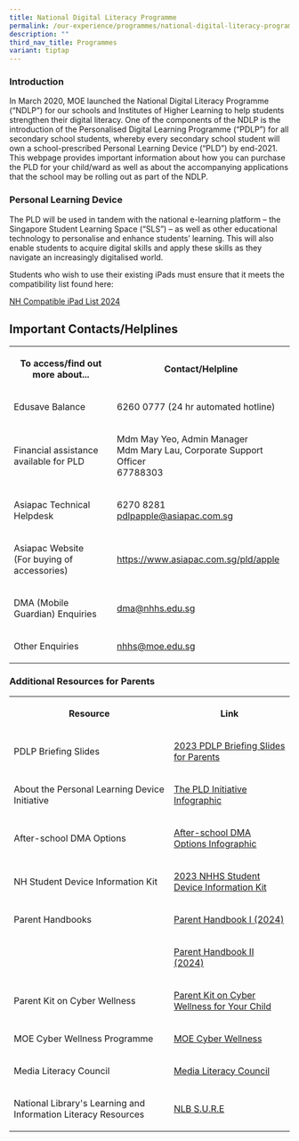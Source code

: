 ```yaml
---
title: National Digital Literacy Programme
permalink: /our-experience/programmes/national-digital-literacy-programme/
description: ""
third_nav_title: Programmes
variant: tiptap
---
```

<h3>Introduction</h3><p>In March 2020, MOE launched the National Digital Literacy Programme (“NDLP”) for our schools and Institutes of Higher Learning to help students strengthen their digital literacy. One of the components of the NDLP is the introduction of the Personalised Digital Learning Programme (“PDLP”) for all secondary school students, whereby every secondary school student will own a school-prescribed Personal Learning Device (“PLD”) by end-2021. This webpage provides important information about how you can purchase the PLD for your child/ward as well as about the accompanying applications that the school may be rolling out as part of the NDLP.</p><h3>Personal Learning Device</h3><p>The PLD will be used in tandem with the national e-learning platform – the Singapore Student Learning Space (“SLS”) – as well as other educational technology to personalise and enhance students’ learning. This will also enable students to acquire digital skills and apply these skills as they navigate an increasingly digitalised world.</p><p>Students who wish to use their existing iPads must ensure that it meets the compatibility list found here:</p><p><a href="/files/PDLP/NH_Compatible_iPad_List___2024.pdf" rel="noopener noreferrer nofollow" target="_blank">NH Compatible iPad List 2024</a></p><h2>Important Contacts/Helplines</h2><table><tbody><tr><th rowspan="1" colspan="1"><p>To access/find out more about...</p></th><th rowspan="1" colspan="1"><p>Contact/Helpline</p></th></tr><tr><td rowspan="1" colspan="1"><p>Edusave Balance</p></td><td rowspan="1" colspan="1"><p>6260 0777 (24 hr automated hotline)</p></td></tr><tr><td rowspan="1" colspan="1"><p>Financial assistance available for PLD</p></td><td rowspan="1" colspan="1"><p>Mdm May Yeo, Admin Manager<br>Mdm Mary Lau, Corporate Support Officer<br>67788303</p></td></tr><tr><td rowspan="1" colspan="1"><p>Asiapac Technical Helpdesk</p></td><td rowspan="1" colspan="1"><p>6270 8281<br><a href="mailto:pdlpapple@asiapac.com.sg" rel="noopener noreferrer nofollow" target="_blank">pdlpapple@asiapac.com.sg</a><br></p></td></tr><tr><td rowspan="1" colspan="1"><p>Asiapac Website<br>(For buying of accessories)</p></td><td rowspan="1" colspan="1"><p><a href="https://www.asiapac.com.sg/pld/apple" rel="noopener noreferrer nofollow" target="_blank">https://www.asiapac.com.sg/pld/apple</a><br></p></td></tr><tr><td rowspan="1" colspan="1"><p>DMA (Mobile Guardian) Enquiries</p></td><td rowspan="1" colspan="1"><p><a href="mailto:dma@nhhs.edu.sg" rel="noopener noreferrer nofollow" target="_blank">dma@nhhs.edu.sg</a></p></td></tr><tr><td rowspan="1" colspan="1"><p>Other Enquiries</p></td><td rowspan="1" colspan="1"><p><a href="mailto:nhhs@moe.edu.sg" rel="noopener noreferrer nofollow" target="_blank">nhhs@moe.edu.sg</a></p></td></tr></tbody></table><h3>Additional Resources for Parents</h3><table><tbody><tr><th rowspan="1" colspan="1"><p>Resource</p></th><th rowspan="1" colspan="1"><p>Link</p></th></tr><tr><td rowspan="1" colspan="1"><p>PDLP Briefing Slides</p></td><td rowspan="1" colspan="1"><p><a href="/files/PDLP/Briefing_for_Parents__PDLP__2024.pdf" rel="noopener noreferrer nofollow" target="_blank">2023 PDLP Briefing Slides for Parents</a></p></td></tr><tr><td rowspan="1" colspan="1"><p>About the Personal Learning Device Initiative</p></td><td rowspan="1" colspan="1"><p><a href="/files/PDLP/Infographic_on_the_PLD_Initiative_2024.pdf" rel="noopener noreferrer nofollow" target="_blank">The PLD Initiative Infographic</a></p></td></tr><tr><td rowspan="1" colspan="1"><p>After-school DMA Options</p></td><td rowspan="1" colspan="1"><p><a href="/files/PDLP/Infographic_on_DMA_Options_2024.pdf" rel="noopener noreferrer nofollow" target="_blank">After-school DMA Options Infographic</a></p></td></tr><tr><td rowspan="1" colspan="1"><p>NH Student Device Information Kit</p></td><td rowspan="1" colspan="1"><p><a href="/files/PDLP/NHHS%20Student%20Device%20Information%20Kit%202023.pdf" rel="noopener noreferrer nofollow" target="_blank">2023 NHHS Student Device Information Kit</a></p></td></tr><tr><td rowspan="1" colspan="1"><p>Parent Handbooks</p></td><td rowspan="1" colspan="1"><p><a href="/files/PDLP/Parent_Handbook__I__2024.pdf" rel="noopener noreferrer nofollow" target="_blank">Parent Handbook I (2024)</a></p></td></tr><tr><td rowspan="1" colspan="1"><p></p></td><td rowspan="1" colspan="1"><p><a href="/files/PDLP/Parent_Handbook__II__2024.pdf" rel="noopener noreferrer nofollow" target="_blank">Parent Handbook II (2024)</a></p></td></tr><tr><td rowspan="1" colspan="1"><p>Parent Kit on Cyber Wellness</p></td><td rowspan="1" colspan="1"><p><a href="https://go.gov.sg/moe-cyber-wellness" rel="noopener noreferrer nofollow" target="_blank">Parent Kit on Cyber Wellness for Your Child</a></p></td></tr><tr><td rowspan="1" colspan="1"><p>MOE Cyber Wellness Programme</p></td><td rowspan="1" colspan="1"><p><a href="https://www.moe.gov.sg/programmes/cyber-wellness/" rel="noopener noreferrer nofollow" target="_blank">MOE Cyber Wellness</a></p></td></tr><tr><td rowspan="1" colspan="1"><p>Media Literacy Council</p></td><td rowspan="1" colspan="1"><p><a href="https://go.gov.sg/better-internet-sg" rel="noopener noreferrer nofollow" target="_blank">Media Literacy Council</a></p></td></tr><tr><td rowspan="1" colspan="1"><p>National Library's Learning and Information Literacy Resources</p></td><td rowspan="1" colspan="1"><p><a href="https://sure.nlb.gov.sg/" rel="noopener noreferrer nofollow" target="_blank">NLB S.U.R.E</a></p></td></tr></tbody></table><p></p>